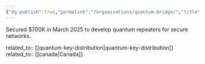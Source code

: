 ```yaml
---
{"dg-publish":true,"permalink":"/organisations/quantum-bridge/","title":"Quantum Bridge"}
---
```



Secured $700K in March 2025 to develop quantum repeaters for secure networks.

related_to:: [[quantum-key-distribution\|quantum-key-distribution]]
related_to:: [[canada\|Canada]]
